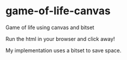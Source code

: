 # game-of-life-canvas
Game of life using canvas and bitset

Run the html in your browser and click away!

My implementation uses a bitset to save space.


